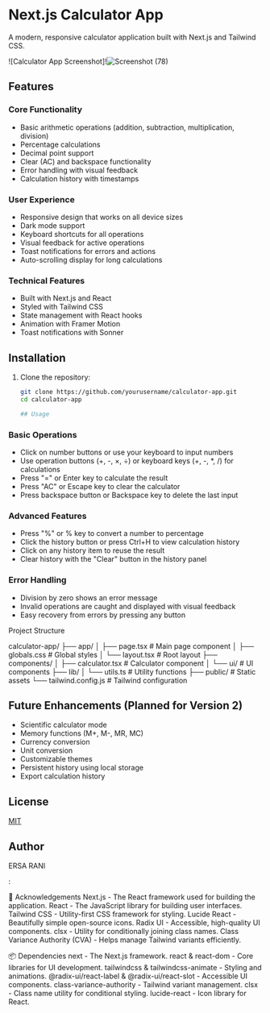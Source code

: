 # Next.js Calculator App

A modern, responsive calculator application built with Next.js and Tailwind CSS.

![Calculator App Screenshot]!![Screenshot (78)](https://github.com/user-attachments/assets/7adb94ef-fc19-4dc3-a125-9b572cdee171)




## Features

### Core Functionality
- Basic arithmetic operations (addition, subtraction, multiplication, division)
- Percentage calculations
- Decimal point support
- Clear (AC) and backspace functionality
- Error handling with visual feedback
- Calculation history with timestamps

### User Experience
- Responsive design that works on all device sizes
- Dark mode support
- Keyboard shortcuts for all operations
- Visual feedback for active operations
- Toast notifications for errors and actions
- Auto-scrolling display for long calculations

### Technical Features
- Built with Next.js and React
- Styled with Tailwind CSS
- State management with React hooks
- Animation with Framer Motion
- Toast notifications with Sonner

## Installation

1. Clone the repository:
   ```bash
   git clone https://github.com/yourusername/calculator-app.git
   cd calculator-app

   ## Usage

### Basic Operations

- Click on number buttons or use your keyboard to input numbers
- Use operation buttons (+, -, ×, ÷) or keyboard keys (+, -, *, /) for calculations
- Press "=" or Enter key to calculate the result
- Press "AC" or Escape key to clear the calculator
- Press backspace button or Backspace key to delete the last input


### Advanced Features

- Press "%" or % key to convert a number to percentage
- Click the history button or press Ctrl+H to view calculation history
- Click on any history item to reuse the result
- Clear history with the "Clear" button in the history panel


### Error Handling

- Division by zero shows an error message
- Invalid operations are caught and displayed with visual feedback
- Easy recovery from errors by pressing any button


Project Structure

calculator-app/
├── app/
│   ├── page.tsx        # Main page component
│   ├── globals.css     # Global styles
│   └── layout.tsx      # Root layout
├── components/
│   ├── calculator.tsx  # Calculator component
│   └── ui/             # UI components
├── lib/
│   └── utils.ts        # Utility functions
├── public/             # Static assets
└── tailwind.config.js  # Tailwind configuration


## Future Enhancements (Planned for Version 2)

- Scientific calculator mode
- Memory functions (M+, M-, MR, MC)
- Currency conversion
- Unit conversion
- Customizable themes
- Persistent history using local storage
- Export calculation history


## License

[MIT](LICENSE)

## Author

ERSA RANI

:

📜 Acknowledgements
Next.js - The React framework used for building the application.
React - The JavaScript library for building user interfaces.
Tailwind CSS - Utility-first CSS framework for styling.
Lucide React - Beautifully simple open-source icons.
Radix UI - Accessible, high-quality UI components.
clsx - Utility for conditionally joining class names.
Class Variance Authority (CVA) - Helps manage Tailwind variants efficiently.



📦 Dependencies
next - The Next.js framework.
react & react-dom - Core libraries for UI development.
tailwindcss & tailwindcss-animate - Styling and animations.
@radix-ui/react-label & @radix-ui/react-slot - Accessible UI components.
class-variance-authority - Tailwind variant management.
clsx - Class name utility for conditional styling.
lucide-react - Icon library for React.
